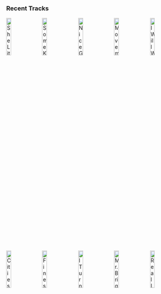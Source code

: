 ### Recent Tracks
[<img src='https://lastfm.freetls.fastly.net/i/u/300x300/f4cb471c1c534f1eb5952c4ab83d693a.png' width='16%' height='16%' alt='She Lit A Fire'>](https://www.last.fm/music/lord%2bhuron/_/she%2blit%2ba%2bfire)&nbsp;&nbsp;&nbsp;&nbsp;[<img src='https://lastfm.freetls.fastly.net/i/u/300x300/04b93448b8fcf7bf49b99872a5a45fe0.png' width='16%' height='16%' alt='Some Kind Of Magic'>](https://www.last.fm/music/lvther/_/some%2bkind%2bof%2bmagic)&nbsp;&nbsp;&nbsp;&nbsp;[<img src='https://lastfm.freetls.fastly.net/i/u/300x300/af79cdb6a5f5c3d6a2f5edbad092a265.png' width='16%' height='16%' alt='Nice Guy'>](https://www.last.fm/music/courtship./_/nice%2bguy)&nbsp;&nbsp;&nbsp;&nbsp;[<img src='https://lastfm.freetls.fastly.net/i/u/300x300/10d4b269fcf18d9536ab46bc503968b2.png' width='16%' height='16%' alt='Movements'>](https://www.last.fm/music/rend%2bcollective/_/movements)&nbsp;&nbsp;&nbsp;&nbsp;[<img src='https://lastfm.freetls.fastly.net/i/u/300x300/d08ead1880d14e7b9437fdfe4e541f66.png' width='16%' height='16%' alt='I Will Wait'>](https://www.last.fm/music/mumford%2b%2526%2bsons/_/i%2bwill%2bwait)&nbsp;&nbsp;&nbsp;&nbsp;<br>[<img src='https://lastfm.freetls.fastly.net/i/u/300x300/1168bc76c432ccae7839677d268eefb5.png' width='16%' height='16%' alt='Cities'>](https://www.last.fm/music/throttle/_/cities)&nbsp;&nbsp;&nbsp;&nbsp;[<img src='https://lastfm.freetls.fastly.net/i/u/300x300/95db53c189aeda91b6d32974e4e05209.png' width='16%' height='16%' alt='Finest Hour (feat. Abir)'>](https://www.last.fm/music/cash%2bcash/_/finest%2bhour%2b%2528feat.%2babir%2529)&nbsp;&nbsp;&nbsp;&nbsp;[<img src='https://lastfm.freetls.fastly.net/i/u/300x300/806fe731e83af6f93ecc26bae7e27bb8.png' width='16%' height='16%' alt='I Turned My Back on the Written Word'>](https://www.last.fm/music/generationals/_/i%2bturned%2bmy%2bback%2bon%2bthe%2bwritten%2bword)&nbsp;&nbsp;&nbsp;&nbsp;[<img src='https://lastfm.freetls.fastly.net/i/u/300x300/d83c5d906703a8c8042285d0902d9cf4.png' width='16%' height='16%' alt='Mr. Brightside'>](https://www.last.fm/music/the%2bkillers/_/mr.%2bbrightside)&nbsp;&nbsp;&nbsp;&nbsp;[<img src='https://lastfm.freetls.fastly.net/i/u/300x300/8c0457d4d84596042fe48166cf1a32d7.png' width='16%' height='16%' alt='Real Long Time'>](https://www.last.fm/music/white%2breaper/_/real%2blong%2btime)&nbsp;&nbsp;&nbsp;&nbsp;<br>